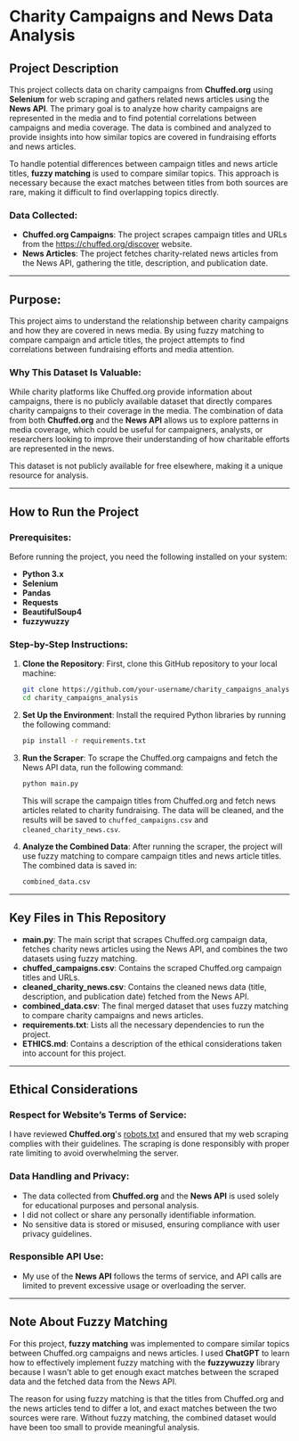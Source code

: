 # Charity Campaigns and News Data Analysis

## Project Description

This project collects data on charity campaigns from **Chuffed.org** using **Selenium** for web scraping and gathers related news articles using the **News API**. The primary goal is to analyze how charity campaigns are represented in the media and to find potential correlations between campaigns and media coverage. The data is combined and analyzed to provide insights into how similar topics are covered in fundraising efforts and news articles.

To handle potential differences between campaign titles and news article titles, **fuzzy matching** is used to compare similar topics. This approach is necessary because the exact matches between titles from both sources are rare, making it difficult to find overlapping topics directly.

### Data Collected:
- **Chuffed.org Campaigns**: The project scrapes campaign titles and URLs from the https://chuffed.org/discover website.
- **News Articles**: The project fetches charity-related news articles from the News API, gathering the title, description, and publication date.

---

## Purpose:
This project aims to understand the relationship between charity campaigns and how they are covered in news media. By using fuzzy matching to compare campaign and article titles, the project attempts to find correlations between fundraising efforts and media attention.

### Why This Dataset Is Valuable:
While charity platforms like Chuffed.org provide information about campaigns, there is no publicly available dataset that directly compares charity campaigns to their coverage in the media. The combination of data from both **Chuffed.org** and the **News API** allows us to explore patterns in media coverage, which could be useful for campaigners, analysts, or researchers looking to improve their understanding of how charitable efforts are represented in the news.

This dataset is not publicly available for free elsewhere, making it a unique resource for analysis.

---

## How to Run the Project

### Prerequisites:
Before running the project, you need the following installed on your system:
- **Python 3.x**
- **Selenium**
- **Pandas**
- **Requests**
- **BeautifulSoup4**
- **fuzzywuzzy**

### Step-by-Step Instructions:

1. **Clone the Repository**:
   First, clone this GitHub repository to your local machine:
   ```bash
   git clone https://github.com/your-username/charity_campaigns_analysis.git
   cd charity_campaigns_analysis
   ```

2. **Set Up the Environment**:
   Install the required Python libraries by running the following command:
   ```bash
   pip install -r requirements.txt
   ```

3. **Run the Scraper**:
   To scrape the Chuffed.org campaigns and fetch the News API data, run the following command:
   ```bash
   python main.py
   ```

   This will scrape the campaign titles from Chuffed.org and fetch news articles related to charity fundraising. The data will be cleaned, and the results will be saved to `chuffed_campaigns.csv` and `cleaned_charity_news.csv`.

4. **Analyze the Combined Data**:
   After running the scraper, the project will use fuzzy matching to compare campaign titles and news article titles. The combined data is saved in:
   ```bash
   combined_data.csv
   ```

---

## Key Files in This Repository

- **main.py**: The main script that scrapes Chuffed.org campaign data, fetches charity news articles using the News API, and combines the two datasets using fuzzy matching.
- **chuffed_campaigns.csv**: Contains the scraped Chuffed.org campaign titles and URLs.
- **cleaned_charity_news.csv**: Contains the cleaned news data (title, description, and publication date) fetched from the News API.
- **combined_data.csv**: The final merged dataset that uses fuzzy matching to compare charity campaigns and news articles.
- **requirements.txt**: Lists all the necessary dependencies to run the project.
- **ETHICS.md**: Contains a description of the ethical considerations taken into account for this project.

---

## Ethical Considerations

### Respect for Website’s Terms of Service:
I have reviewed **Chuffed.org**'s [robots.txt](https://chuffed.org/robots.txt) and ensured that my web scraping complies with their guidelines. The scraping is done responsibly with proper rate limiting to avoid overwhelming the server.

### Data Handling and Privacy:
- The data collected from **Chuffed.org** and the **News API** is used solely for educational purposes and personal analysis.
- I did not collect or share any personally identifiable information.
- No sensitive data is stored or misused, ensuring compliance with user privacy guidelines.

### Responsible API Use:
- My use of the **News API** follows the terms of service, and API calls are limited to prevent excessive usage or overloading the server.

---

## Note About Fuzzy Matching

For this project, **fuzzy matching** was implemented to compare similar topics between Chuffed.org campaigns and news articles. I used **ChatGPT** to learn how to effectively implement fuzzy matching with the **fuzzywuzzy** library because I wasn't able to get enough exact matches between the scraped data and the fetched data from the News API.

The reason for using fuzzy matching is that the titles from Chuffed.org and the news articles tend to differ a lot, and exact matches between the two sources were rare. Without fuzzy matching, the combined dataset would have been too small to provide meaningful analysis.
